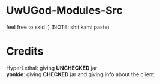 # UwUGod-Modules-Src
feel free to skid :)
(NOTE: shit kami paste)
# Credits
HyperLethal: giving **UNCHECKED** jar<br>
____yonkie____: giving **CHECKED** jar and giving info about the client
